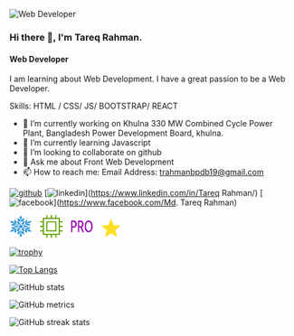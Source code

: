 
 ![Web Developer](https://media-ccu1-2.cdn.whatsapp.net/v/t61.24694-24/463277281_457101094055809_8777812994939690101_n.jpg?ccb=11-4&oh=01_Q5AaIAwWawgF5-LEyMKaLhhE_zXuNyjjn9JXV25_35QD1MNF&oe=672261B6&_nc_sid=5e03e0&_nc_cat=101)
 ### Hi there 👋, I'm Tareq Rahman.
#### Web Developer


I am learning about Web Development. I have a great passion to be a Web Developer. 

Skills:  HTML / CSS/ JS/ BOOTSTRAP/ REACT

- 🔭 I’m currently working on Khulna 330 MW Combined Cycle Power Plant, Bangladesh Power Development Board, khulna. 
- 🌱 I’m currently learning Javascript 
- 👯 I’m looking to collaborate on github 
- 💬 Ask me about Front Web Development 
- 📫 How to reach me: Email Address: trahmanbpdb19@gmail.com  


[<img src='https://cdn.jsdelivr.net/npm/simple-icons@3.0.1/icons/github.svg' alt='github' height='40'>](https://github.com/Tareq1203088)  [<img src='https://cdn.jsdelivr.net/npm/simple-icons@3.0.1/icons/linkedin.svg' alt='linkedin' height='40'>](https://www.linkedin.com/in/Tareq Rahman/)  [<img src='https://cdn.jsdelivr.net/npm/simple-icons@3.0.1/icons/facebook.svg' alt='facebook' height='40'>](https://www.facebook.com/Md. Tareq Rahman)  

<a href='https://archiveprogram.github.com/'><img src='https://raw.githubusercontent.com/acervenky/animated-github-badges/master/assets/acbadge.gif' width='40' height='40'></a> <a href='https://docs.github.com/en/developers'><img src='https://raw.githubusercontent.com/acervenky/animated-github-badges/master/assets/devbadge.gif' width='40' height='40'></a> <a href='https://github.com/pricing'><img src='https://raw.githubusercontent.com/acervenky/animated-github-badges/master/assets/pro.gif' width='40' height='40'></a> <a href='https://stars.github.com/'><img src='https://raw.githubusercontent.com/acervenky/animated-github-badges/master/assets/starbadge.gif' width='35' height='35'></a> 

[![trophy](https://github-profile-trophy.vercel.app/?username=Tareq1203088)](https://github.com/ryo-ma/github-profile-trophy)

[![Top Langs](https://github-readme-stats.vercel.app/api/top-langs/?username=Tareq1203088)](https://github.com/anuraghazra/github-readme-stats)

![GitHub stats](https://github-readme-stats.vercel.app/api?username=Tareq1203088&show_icons=true)  

![GitHub metrics](https://metrics.lecoq.io/Tareq1203088)  

![GitHub streak stats](https://streak-stats.demolab.com/?user=Tareq1203088)  


